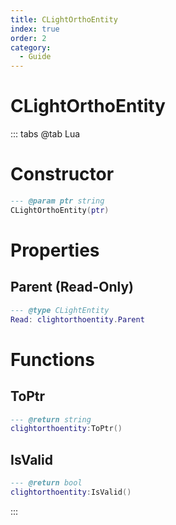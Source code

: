 ```yaml
---
title: CLightOrthoEntity
index: true
order: 2
category:
  - Guide
---
```


# CLightOrthoEntity

::: tabs
@tab Lua
# Constructor
```lua
--- @param ptr string
CLightOrthoEntity(ptr)
```
# Properties
## Parent (Read-Only)
```lua
--- @type CLightEntity
Read: clightorthoentity.Parent
```
# Functions
## ToPtr
```lua
--- @return string
clightorthoentity:ToPtr()
```
## IsValid
```lua
--- @return bool
clightorthoentity:IsValid()
```

:::